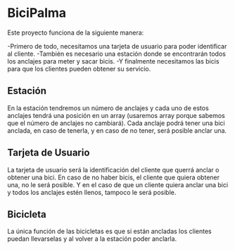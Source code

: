 # BiciPalma

Este proyecto funciona de la siguiente manera:

-Primero de todo, necesitamos una tarjeta de usuario para poder identificar al cliente.
-También es necesario una estación donde se encontrarán todos los anclajes para meter y sacar bicis.
-Y finalmente necesitamos las bicis para que los clientes pueden obtener su servicio.

## Estación

En la estación tendremos un número de anclajes y cada uno de estos anclajes tendrá una posición en un array (usaremos array porque sabemos que el número de anclajes no cambiará).
Cada anclaje podrá tener una bici anclada, en caso de tenerla, y en caso de no tener, será posible anclar una.

## Tarjeta de Usuario

La tarjeta de usuario será la identificación del cliente que querrá anclar o obtener una bici. En caso de no haber bicis, el cliente que quiera obtener una, no le será posible.
Y en el caso de que un cliente quiera anclar una bici y todos los anclajes estén llenos, tampoco le será posible.

## Bicicleta

La única función de las bicicletas es que si están ancladas los clientes puedan llevarselas y al volver a la estación poder anclarla.
